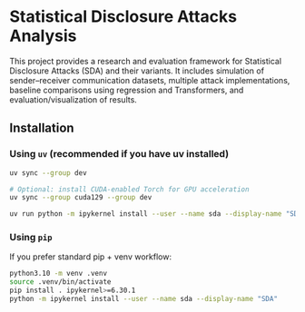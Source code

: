 # Statistical Disclosure Attacks Analysis
This project provides a research and evaluation framework for Statistical Disclosure Attacks (SDA) and their variants. It includes simulation of sender–receiver communication datasets, multiple attack implementations, baseline comparisons using regression and Transformers, and evaluation/visualization of results.

## Installation

### Using `uv` (recommended if you have uv installed)
```bash
uv sync --group dev

# Optional: install CUDA-enabled Torch for GPU acceleration
uv sync --group cuda129 --group dev

uv run python -m ipykernel install --user --name sda --display-name "SDA"
```

### Using `pip`
If you prefer standard pip + venv workflow:
```bash
python3.10 -m venv .venv
source .venv/bin/activate
pip install . ipykernel>=6.30.1
python -m ipykernel install --user --name sda --display-name "SDA"
```
